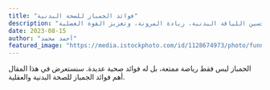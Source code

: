 ```yaml
---
title: "فوائد الجمباز للصحة البدنية"
description: "الجمباز ليس فقط رياضة ممتعة، بل له فوائد صحية عديدة تشمل تحسين اللياقة البدنية، زيادة المرونة، وتعزيز القوة العضلية."
date: 2023-08-15
author: "أحمد محمد"
featured_image: "https://media.istockphoto.com/id/1128674973/photo/funny-overweight-sportsman-sitting-on-the-fitness-ball.jpg"
---
```


الجمباز ليس فقط رياضة ممتعة، بل له فوائد صحية عديدة. سنستعرض في هذا المقال أهم فوائد الجمباز للصحة البدنية والعقلية.
